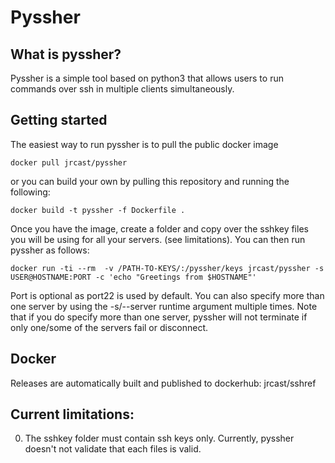 # Pyssher

## What is pyssher?

Pyssher is a simple tool based on python3 that allows users to run commands over ssh in multiple clients simultaneously. 


## Getting started

The easiest way to run pyssher is to pull the public docker image

```
docker pull jrcast/pyssher
```

or you can build your own by pulling this repository and running the following:
```
docker build -t pyssher -f Dockerfile .
```

Once you have the image, create a folder and copy over the sshkey files you will be using for all your servers. (see limitations). You can then run pyssher as follows:

```
docker run -ti --rm  -v /PATH-TO-KEYS/:/pyssher/keys jrcast/pyssher -s USER@HOSTNAME:PORT -c 'echo "Greetings from $HOSTNAME"'
```

Port is optional as port22 is used by default. You can also specify more than one server by using the -s/--server runtime argument multiple times. Note that if you do specify more than one server, pyssher will not terminate if only one/some of the servers fail or disconnect. 


## Docker

Releases are automatically built and published to dockerhub: jrcast/sshref



## Current limitations:

0. The sshkey folder must contain ssh keys only. Currently, pyssher doesn't not validate that each files is valid. 
